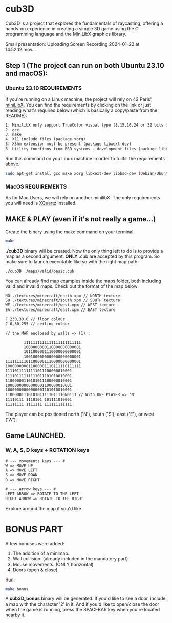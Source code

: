 # cub3D

Cub3D is a project that explores the fundamentals of raycasting, offering a hands-on experience in creating a simple 3D game using the C programming language and the MiniLibX graphics library. 

Small presentation:
Uploading Screen Recording 2024-01-22 at 14.52.12.mov…

## Step 1 (The project can run on both Ubuntu 23.10 and macOS):

### Ubuntu 23.10 REQUIREMENTS
If you're running on a Linux machine, the project will rely on 42 Paris' [miniLibX](https://github.com/42Paris/minilibx-linux).
You can find the requirements by clicking on the link or just reading what's required below (which is basically a copy/paste from the README): 
```txt
1. MinilibX only support TrueColor visual type (8,15,16,24 or 32 bits depth)
2. gcc
3. make
4. X11 include files (package xorg)
5. XShm extension must be present (package libxext-dev)
6. Utility functions from BSD systems - development files (package libbsd-dev)
```
Run this command on you Linux machine in order to fullfill the requirements above.
```bash
sudo apt-get install gcc make xorg libxext-dev libbsd-dev (Debian/Ubuntu)
```
### MacOS REQUIREMENTS
As for Mac Users, we will rely on another minilibX. The only requirements you will need is [XQuartz](https://www.xquartz.org/) installed.

## MAKE & PLAY (even if it's not really a game...)
Create the binary using the make command on your terminal.
```bash
make
```
__./cub3D__ binary will be created. Now the only thing left to do is to provide a map as a second argument.
__ONLY__ <filename>.cub are accepted by this program. So make sure to launch executable like so with the right map path:

```bash
./cub3D ./maps/valid/basic.cub
```
You can already find map examples inside the maps folder, both including valid and invalid maps.
Check out the format of the map below:
```txt
NO ./textures/minecraft/north.xpm // NORTH texture
SO ./textures/minecraft/south.xpm // SOUTH texture
WE ./textures/minecraft/west.xpm // WEST texture
EA ./textures/minecraft/east.xpm // EAST texture

F 230,30,0 // floor colour
C 0,30,255 // ceiling colour

// the MAP enclosed by walls => (1) :

        1111111111111111111111111
        1000000000110000000000001
        1011000001110000000000001
        1001000000000000000000001
111111111011000001110000000000001
100000000011000001110111110111111
11110111111111011100000010001
11110111111111011101010010001
11000000110101011100000010001
10000000000000001100000010001
10000000000000001101010010001
11000001110101011111011110N0111 // With ONE PLAYER => 'N' 
11110111 1110101 101111010001
11111111 1111111 111111111111
```
The player can be positioned north ('N'), south ('S'), east ('E'), or west ('W').

## Game LAUNCHED.
### W, A, S, D keys + ROTATION keys
```txt
# --- movements keys --- #
W => MOVE UP
A => MOVE LEFT
S => MOVE DOWN
D => MOVE RIGHT

# --- arrow keys --- #
LEFT ARROW => ROTATE TO THE LEFT
RIGHT ARROW => ROTATE TO THE RIGHT
```
Explore around the map if you'd like.

# BONUS PART
A few bonuses were added:
1. The addition of a minimap.
2. Wall collision. (already included in the mandatory part)
3. Mouse movements. (ONLY horizontal)
4. Doors (open & close).

Run:
```bash
make bonus
```
A __cub3D_bonus__ binary will be generated. If you'd like to see a door, include a map with the character '2' in it.
And if you'd like to open/close the door when the game is running, press the SPACEBAR key when you're located nearby it.
